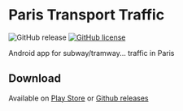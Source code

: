 # Paris Transport Traffic

![GitHub release](https://img.shields.io/github/release/corenting/ParisTransportTraffic.svg) [![GitHub license](https://img.shields.io/github/license/corenting/ParisTransportTraffic.svg)](https://github.com/corenting/ParisTransportTraffic/blob/master/LICENSE)

Android app for subway/tramway... traffic in Paris

## Download

Available on [Play Store](https://play.google.com/store/apps/details?id=fr.corenting.traficparis) or [Github releases](https://github.com/corenting/ParisTransportTraffic/releases)
